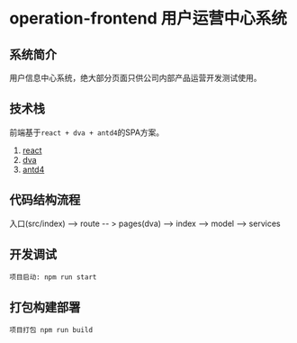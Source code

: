 # operation-frontend 用户运营中心系统

## 系统简介
用户信息中心系统，绝大部分页面只供公司内部产品运营开发测试使用。


## 技术栈
前端基于`react + dva + antd4`的SPA方案。
1. [react](https://zh-hans.reactjs.org/docs/getting-started.html)
2. [dva](https://dvajs.com/guide/getting-started.html)
3. [antd4](https://ant.design/components/overview-cn/)

## 代码结构流程
入口(src/index) --> route -- > pages(dva) --> index --> model --> services

## 开发调试


```
项目启动: npm run start
```

## 打包构建部署

```
项目打包 npm run build
```
